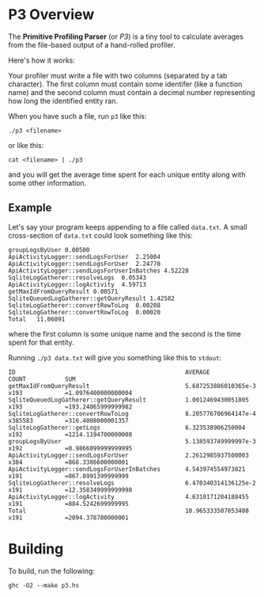 P3 Overview
============

The **Primitive Profiling Parser** (or *P3*) is a tiny tool to calculate averages from the
file-based output of a hand-rolled profiler.

Here's how it works:

Your profiler must write a file with two columns (separated by a tab character).
The first column must contain some identifer (like a function name) and the second
column must contain a decimal number representing how long the identified entity ran.

When you have such a file, run `p3` like this:

    ./p3 <filename>

or like this:

    cat <filename> | ./p3

and you will get the average time spent for each unique entity along with some other information.


Example
-------

Let's say your program keeps appending to a file called `data.txt`. A small cross-section of
`data.txt` could look something like this:

    groupLogsByUser	0.00500
    ApiActivityLogger::sendLogsForUser	2.25004
    ApiActivityLogger::sendLogsForUser	2.24770
    ApiActivityLogger::sendLogsForUserInBatches	4.52228
    SqliteLogGatherer::resolveLogs	0.05343
    ApiActivityLogger::logActivity	4.59713
    getMaxIdFromQueryResult	0.00571
    SqliteQueuedLogGatherer::getQueryResult	1.42582
    SqliteLogGatherer::convertRowToLog	0.00208
    SqliteLogGatherer::convertRowToLog	0.00020
    Total	11.06091

where the first column is some unique name and the second is the time spent for that entity.

Running `./p3 data.txt` will give you something like this to `stdout`:

    ID                                                AVERAGE                  COUNT           SUM
    getMaxIdFromQueryResult                           5.687253886010365e-3     x193            =1.0976400000000004
    SqliteQueuedLogGatherer::getQueryResult           1.0012469430051805       x193            =193.24065999999982
    SqliteLogGatherer::convertRowToLog                8.205776706964147e-4     x385583         =316.4008000001357
    SqliteLogGatherer::getLogs                        6.323538906250004        x192            =1214.1194700000008
    groupLogsByUser                                   5.138593749999997e-3     x192            =0.9866099999999995
    ApiActivityLogger::sendLogsForUser                2.2612985937500003       x384            =868.3386600000001
    ApiActivityLogger::sendLogsForUserInBatches       4.543974554973821        x191            =867.8991399999999
    SqliteLogGatherer::resolveLogs                    6.470340314136125e-2     x191            =12.358349999999998
    ApiActivityLogger::logActivity                    4.6310171204188455       x191            =884.5242699999995
    Total                                             10.965333507853408       x191            =2094.378700000001


Building
========

To build, run the following:

    ghc -O2 --make p3.hs
